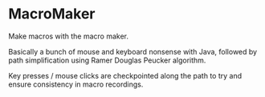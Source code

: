 # MacroMaker

Make macros with the macro maker.

Basically a bunch of mouse and keyboard nonsense with Java, followed by path simplification using Ramer Douglas Peucker algorithm.

Key presses / mouse clicks are checkpointed along the path to try and ensure consistency in macro recordings.
